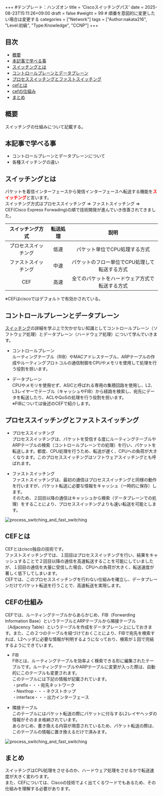 +++
#テンプレート：ハンズオン
title = 'Ciscoスイッチングパス'
date = 2025-08-23T15:11:26+09:00
draft = false
#weight = 99 # 順番を意図的に変更したい場合は変更する
categories = ["Network"]
tags = ["Author:nakata216", "Level:初級", "Type:Knowledge", "CCNP"]
+++

## 目次

- [概要](#概要)
- [本記事で学べる事](#本記事で学べる事)
- [スイッチングとは](#スイッチングとは)
- [コントロールプレーンとデータプレーン](#コントロールプレーンとデータプレーン)
- [プロセススイッチングとファストスイッチング](#プロセススイッチングとファストスイッチング)
- [cefとは](#cefとは)
- [cefの仕組み](#cefの仕組み)
- [まとめ](#まとめ)

## 概要

スイッチングの仕組みについて記載する。

## 本記事で学べる事

* コントロールプレーンとデータプレーンについて
* 各種スイッチングの違い

## スイッチングとは

パケットを着信インターフェースから発信インターフェースへ転送する機能を<span style=" color: red; ">**スイッチング**</span>と言います。<br>
スイッチング方式はプロセススイッチング ⇒ ファストスイッチング ⇒ CEF(Cisco Express Forwading)の順で技術開発が進んでいき改善されてきました。

| スイッチング方式 | 転送処理 | 説明 |
|:-----------:|:------------:|:------------:|
| プロセススイッチング | 低速 | パケット単位でCPU処理する方式 |
| ファストスイッチング | 中速 | パケットのフロー単位でCPU処理して転送する方式 |
| CEF | 高速 | 全てのパケットをハードウェア方式で転送する方式 |

※CEFはciscoではデフォルトで有効かされている。

## コントロールプレーンとデータプレーン

[スイッチング](#スイッチングとは)の詳細を学ぶ上で欠かせない知識としてコントロールプレーン（ソフトウェア処理）とデータプレーン（ハードウェア処理）について学んでいきます。

* コントロールプレーン<br>
ルーティングテーブル（RIB）やMACアドレステーブル、ARPテーブルの作成やルーティングプロトコルの通信制御をCPUやメモリを使用して処理を行う役割を担います。

* データプレーン<br>
CPUやメモリを使用せず、ASICと呼ばれる専用の集積回路を使用し、L2、L3レイヤーでテーブル（キャッシュやFIB）から経路を検索し、宛先にデータを転送したり、ACLやQoSの処理を行う役割を担います。<br>
※FIBについては後述のCEFで紹介します。

## プロセススイッチングとファストスイッチング

* プロセススイッチング<br>
プロセススイッチングは、パケットを受信する度にルーティングテーブルやARPテーブルの検索（コントロールプレーンでの処理）を行い、パケットを転送します。都度、CPU処理を行うため、転送が遅く、CPUへの負荷が大きくなります。このプロセススイッチングはソフトウェアスイッチングとも呼ばれます。

* ファストスイッチング<br>
ファストスイッチングは、最初の通信はプロセススイッチングと同様の動作を行いますが、パケット転送に必要な情報をキャッシュ（一時的に保存）します。<br>
そのため、２回目以降の通信はキャッシュから検索（データプレーンでの処理）をすることにより、プロセススイッチングよりも速い転送を可能とします。<br>

![process_switching_and_fast_switching](/img/cisco_switching_path/process_switching_and_fast_switching_v2.png) 


## CEFとは
CEFとはcisco独自の技術です。<br>
ファストスイッチングでは、１回目はプロセススイッチングを行い、結果をキャッシュすることで２回目以降の通信を高速転送することを可能にしていましたが、１回目の通信を大量に受信した場合、CPUへの負荷が大きく、転送速度が著しく低下してしまいます。<br>
CEFでは、このプロセススイッチングを行わない仕組みを確立し、データプレーンだけでパケット転送を行うことで、高速転送を実現します。<br>

## CEFの仕組み
CEFでは、ルーティングテーブルからあらかじめ、FIB（Forwarding Information Base）というテーブルとARPテーブルから隣接テーブル（Adjacency Table）というテーブルを作成をデータプレーン上にしておきます。また、この２つのテーブルを紐づけておくことにより、FIBで宛先を検索すれば、L2ヘッダに必要な情報が判明するようになっており、検索が１回で完結するようにできています。
* FIB<br>
FIBとは、ルーティングテーブルを効率よく検索できる形に編集されたテーブルです。ルーティングテーブルやARPテーブルに変更が入った際は、自動的にこのテーブルも変更されます。<br>
このテーブルには下記の情報が記載されています。<br>
・prefix・・・宛先ネットワーク<br>
・Nexthop・・・ネクストホップ<br>
・interface・・・出力インターフェース<br>

* 隣接テーブル<br>
このテーブルにはパケット転送の際にパケットに付与するL2レイヤヘッダの情報がそのまま格納されています。<br>
あらかじめ、書き換える内容が用意されているため、パケット転送の際は、このテーブルの情報に置き換えるだけで済みます。

![process_switching_and_fast_switching](/img/cisco_switching_path/cef.png) 

## まとめ
スイッチングはCPU処理をさせるのか、ハードウェア処理をさせるかで転送速度が大きく変わります。<br>
また、CEFについては、Ciscoの技術でよく出てくるワードでもあるため、その仕組みを理解する必要があります。